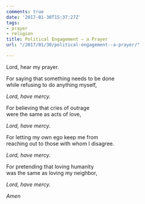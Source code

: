 ```yaml
---
comments: true
date: '2017-01-30T15:37:27Z'
tags:
- prayer
- religion
title: Political Engagement — a Prayer
url: "/2017/01/30/political-engagement--a-prayer/"

---
```

Lord, hear my prayer.

For saying that something needs to be done  
while refusing to do anything myself, 

*Lord, have mercy.*

For believing that cries of outrage  
were the same as acts of love,

*Lord, have mercy.*

For letting my own ego keep me from   
reaching out to those with whom I disagree.

*Lord, have mercy.*

For pretending that loving humanity   
was the same as loving my neighbor,

*Lord, have mercy.*

*Amen*
